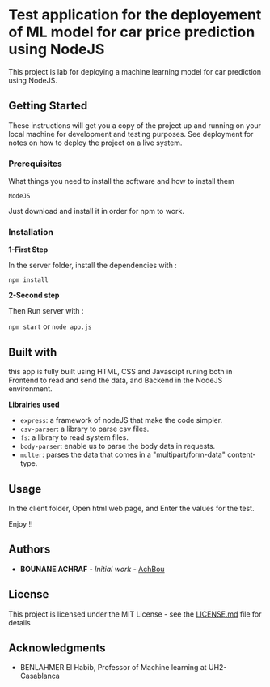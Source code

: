 # Test application for the deployement of ML model for car price prediction using NodeJS


This project is lab for deploying a machine learning model for car prediction using NodeJS.

## Getting Started

These instructions will get you a copy of the project up and running on your local machine for development and testing purposes. See deployment for notes on how to deploy the project on a live system.

### Prerequisites

What things you need to install the software and how to install them

```
NodeJS
```
Just download and install it in order for npm to work.

### Installation

**1-First Step**

In the server folder, install the dependencies with :

`npm install `

**2-Second step**

Then Run server with :

`npm start` or `node app.js`



## Built with

this app is fully built using HTML, CSS and Javascipt runing both in Frontend to read and send the data, and Backend in the NodeJS environment.

**Librairies used**

* `express`: a framework of nodeJS that make the code simpler.
* `csv-parser`: a library to parse csv files.
* `fs`: a library to read system files.
* `body-parser`: enable us to parse the body data in requests.
* `multer`: parses the data that comes in a "multipart/form-data" content-type.


## Usage

In the client folder, Open html web page, and Enter the values for the test.

Enjoy !!

## Authors

* **BOUNANE ACHRAF** - *Initial work* - [AchBou](https://github.com/AchBou)

## License

This project is licensed under the MIT License - see the [LICENSE.md](LICENSE.md) file for details

## Acknowledgments

* BENLAHMER El Habib, Professor of Machine learning at UH2-Casablanca
